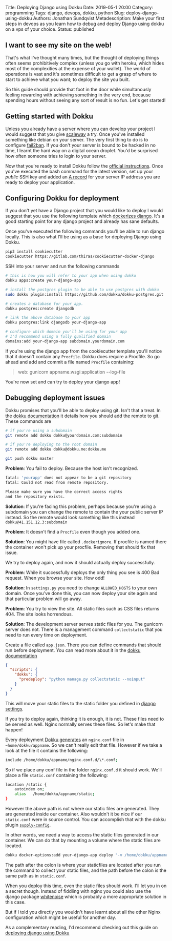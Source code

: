 Title: Deploying Django using Dokku
Date: 2019-05-1 20:00
Category: programming
Tags: django, devops, dokku, python
Slug: deploy-django-using-dokku
Authors: Jonathan Sundqvist
Metadescription: Make your first steps in devops as you learn how to debug and deploy Django using dokku on a vps of your choice.
Status: published

## I want to see my site on the web!

That's what I've thought many times, but the thought of deploying things often seems prohibitively complex (unless you go with heroku, which hides most of the complexities at the expense of your wallet). The world of operations is vast and it's sometimes difficult to get a grasp of where to start to achieve what you want; to deploy the site you built.

So this guide should provide that foot in the door while simultanously feeling rewarding with achieving something in the very end, because spending hours without seeing any sort of result is no fun. Let's get started!

## Getting started with Dokku

Unless you already have a server where you can develop your project I would suggest that you give [scaleway][1] a try. Once you've installed something like debian on your server. The very first thing to do is to configure [fail2ban][2]. If you don't your server is bound to be hacked in no time, I learnt the hard way on a digital ocean droplet. You'd be surprised how often someone tries to login to your server.

Now that you're ready to install Dokku follow the [official instructions][3]. Once you've executed the bash command for the latest version, set up your _public_ SSH key and added an [A record][5] for your server IP address you are ready to deploy your application.

## Configuring Dokku for deployment

If you don't yet have a Django project that you would like to deploy I would suggest that you use the following template which [dockerizes django][4]. It's a good starting point for any django project and already has sane defaults.

Once you've executed the following commands you'll be able to run django locally. This is also what I'll be using as a base for deploying Django using Dokku.

```bash
pip3 install cookiecutter
cookiecutter https://gitlab.com/thiras/cookiecutter-docker-django
```

SSH into your server and run the following commands

```bash
# this is how you will refer to your app when using dokku
dokku apps:create your-django-app

# install the postgres plugin to be able to use postgres with dokku
sudo dokku plugin:install https://github.com/dokku/dokku-postgres.git

# creates a database for your app.
dokku postgres:create djangodb

# link the above database to your app
dokku postgres:link djangodb your-django-app

# configure which domain you'll be using for your app
# I'd recommend using a fully qualified domain
domains:add your-django-app subdomain.yourdomain.com
```

If you're using the django app from the cookiecutter template you'll notice that it doesn't contain any `Procfile`. Dokku does require a Procfile. So go ahead and add and commit a file named `Procfile` containing:

> web: gunicorn appname.wsgi:application --log-file

You're now set and can try to deploy your django app!

## Debugging deployment issues

Dokku promises that you'll be able to deploy using git. Isn't that a treat. In the [dokku documentation][6] it details how you should add the remote to git. These commands are

```bash
# if you're using a subdomain
git remote add dokku dokku@yourdomain.com:subdomain

# if you're deploying to the root domain
git remote add dokku dokku@dokku.me:dokku.me

git push dokku master
```

**Problem**: You fail to deploy. Because the host isn't recognized.

```bash
fatal: 'yourapp' does not appear to be a git repository
fatal: Could not read from remote repository.

Please make sure you have the correct access rights
and the repository exists.
```

**Solution**: If you're facing this problem, perhaps because you're using a subdomain you can change the remote to contain the your public server IP instead. So the remote would look something like this instead `dokku@41.151.12.3:subdomain`

**Problem**: It doesn't find a `Procfile` even though you added one.

**Solution**: You might have file called `.dockerignore`. If procfile is named there the container won't pick up your procfile. Removing that should fix that issue.

We try to deploy again, and now it should actually deploy successfully.

**Problem**: While it successfully deploys the only thing you see is 400 Bad request. When you browse your site. How odd!

**Solution**: In `settings.py` you need to change `ALLOWED_HOSTS` to your own domain. Once you've done this, you can now deploy your site again and that particular problem will go away.

**Problem**: You try to view the site. All static files such as CSS files returns 404. The site looks horrendous.

**Solution**: The development server serves static files for you. The gunicorn server does not. There is a management command `collectstatic` that you need to run every time on deployment.

Create a file called `app.json`. There you can define commands that should run before deployment. You can read more about it in the [dokku documentation][7]

```json
{
  "scripts": {
    "dokku": {
      "predeploy": "python manage.py collectstatic --noinput"
    }
  }
}
```

This will move your static files to the static folder you defined in [django settings][8].

If you try to deploy again, thinking it is enough, it is not. These files need to be served as well. Nginx normally serves these files. So let's make that happen!

Every deployment [Dokku generates][9] an `nginx.conf` file in `~home/dokku/appname`. So we can't really edit that file. However if we take a look at the file it contains the following:

```bash
include /home/dokku/appname/nginx.conf.d/\*.conf;
```

So if we place any conf file in the folder `nginx.conf.d` it should work. We'll place a file `static.conf` containing the following:

```bash
location /static {
    autoindex on;
    alias   /home/dokku/appname/static;
}
```

However the above path is not where our static files are generated. They are generated inside our container. Also wouldn't it be nice if our `static.conf` were in source control. You can accomplish that with the dokku plugin [`supply-config`][10].

In other words, we need a way to access the static files generated in our container. We can do that by mounting a volume where the static files are located.

```bash
dokku docker-options:add your-django-app deploy "-v /home/dokku/appname/static:/app/appname/static"
```

The path after the colon is where your staticfiles are located after you run the command to collect your static files, and the path before the colon is the same path as in `static.conf`.

When you deploy this time, even the static files should work. I'll let you in on a secret though. Instead of fiddling with nginx you could also use the django package [whitenoise][11] which is probably a more appropriate solution in this case.

But if I told you directly you wouldn't have learnt about all the other Nginx configuration which might be useful for another day.

As a complementary reading, I'd recommend checking out this guide on [deploying django using Dokku][12]

[1]: https://www.scaleway.com/en/
[2]: https://www.scaleway.com/en/docs/protect-server-fail2ban/
[3]: http://dokku.viewdocs.io/dokku/getting-started/installation/#installing-the-latest-stable-version
[4]: https://gitlab.com/thiras/cookiecutter-docker-django
[5]: https://my.bluehost.com/hosting/help/whats-an-a-record
[6]: http://dokku.viewdocs.io/dokku/deployment/application-deployment/#deploying-to-subdomains
[7]: http://dokku.viewdocs.io/dokku/advanced-usage/deployment-tasks/#deployment-tasks
[8]: https://docs.djangoproject.com/en/2.2/howto/static-files/#managing-static-files-e-g-images-javascript-css
[9]: http://dokku.viewdocs.io/dokku/configuration/nginx/#customizing-via-configuration-files-included-by-the-default-tem
[10]: https://github.com/dokku-community/dokku-supply-config
[11]: http://whitenoise.evans.io/en/stable/
[12]: https://www.stavros.io/posts/deploy-django-dokku/
